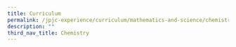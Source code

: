 ```yaml
---
title: Curriculum
permalink: /jpjc-experience/curriculum/mathematics-and-science/chemistry/curriculum/
description: ""
third_nav_title: Chemistry
---
```

